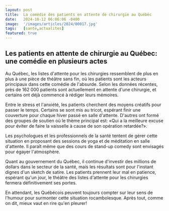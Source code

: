 ```yaml
---
layout: post
title:  La comédie des patients en attente de chirurgie au Québéc
date:   2024-10-12 06:06:06 -0400
image:  '/images/articles/2024/00017.jpg'
tags:   [sante,actualites]
featured: true
---
```


## Les patients en attente de chirurgie au Québec: une comédie en plusieurs actes

Au Québec, les listes d'attente pour les chirurgies ressemblent de plus en plus à une pièce de théâtre sans fin, où les patients sont les acteurs principaux dans cette comédie de l'absurde. Selon les données récentes, près de 162 000 patients sont actuellement en attente d'une chirurgie, et certains ont déjà commencé à rédiger leurs mémoires.

Entre le stress et l'anxiété, les patients cherchent des moyens créatifs pour passer le temps. Certains se sont mis au tricot, espérant finir une couverture pour chaque hiver passé en salle d'attente. D'autres ont formé des groupes de soutien où le thème principal est: «Qui a la meilleure excuse pour éviter de faire la vaisselle à cause de son opération retardée?».

Les psychologues et les professionnels de la santé tentent de gérer cette situation en proposant des sessions de yoga et de méditation en salle d'attente. Il paraît même que des cours de stand-up comedy sont envisagés pour égayer l'atmosphère.

Quant au gouvernement du Québec, il continue d'investir des millions de dollars dans le secteur de la santé, mais les résultats sont pour l'instant dignes d'un sketch de satire. Les patients prennent leur mal en patience, espérant qu'un jour, le théâtre des listes d'attente pour les chirurgies fermera définitivement ses portes.

En attendant, les Québécois peuvent toujours compter sur leur sens de l'humour pour surmonter cette situation rocambolesque. Après tout, comme on dit, mieux vaut en rire qu'en pleurer!